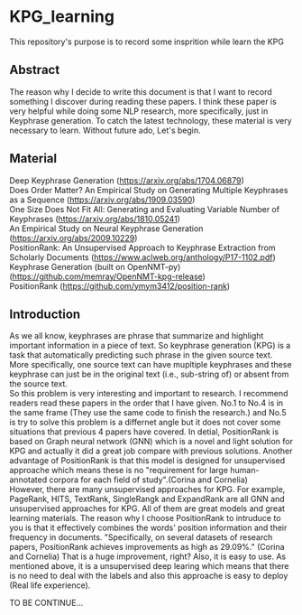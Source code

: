 # KPG_learning
This repository's purpose is to record some insprition while learn the KPG

## Abstract
The reason why I decide to write this document is that I want to record something I discover during reading these papers. I think these paper is very helpful while doing some NLP research, more specifically, just in Keyphrase generation. To catch the latest technology, these material is very necessary to learn. Without future ado, Let's begin.

## Material
Deep Keyphrase Generation (https://arxiv.org/abs/1704.06879)  
Does Order Matter? An Empirical Study on Generating Multiple Keyphrases as a Sequence (https://arxiv.org/abs/1909.03590)  
One Size Does Not Fit All: Generating and Evaluating Variable Number of Keyphrases (https://arxiv.org/abs/1810.05241)    
An Empirical Study on Neural Keyphrase Generation (https://arxiv.org/abs/2009.10229)  
PositionRank: An Unsupervised Approach to Keyphrase Extraction from Scholarly Documents (https://www.aclweb.org/anthology/P17-1102.pdf)  
Keyphrase Generation (built on OpenNMT-py) (https://github.com/memray/OpenNMT-kpg-release)  
PositionRank (https://github.com/ymym3412/position-rank)  

## Introduction
As we all know, keyphrases are phrase that summarize and highlight important information in a piece of text. So keyphrase generation (KPG) is a task that automatically predicting such phrase in the given source text. More specifically, one source text can have mupltiple keyphrases and these keyphrase can just be in the original text (i.e., sub-string of) or absent from the source text.   
So this problem is very interesting and important to research. I recommend readers read these papers in the order that I have given. No.1 to No.4 is in the same frame (They use the same code to finish the research.) and No.5 is try to solve this problem is a differnet angle but it does not cover some situations that previous 4 papers have covered. In detial, PositionRank is based on Graph neural network (GNN) which is a novel and light solution for KPG and actually it did a great job compare with previous solutions. Another advantage of PositionRank is that this model is designed for unsupervised approache which means these is no "requirement for large human-annotated corpora for each field of study".(Corina and Cornelia)  
However, there are many unsupervised approaches for KPG. For example, PageRank, HITS, TextRank, SingleRangk and ExpandRank are all GNN and unsupervised approaches for KPG. All of them are great models and great learning materials. The reason why I choose PositionRank to intruduce to you is that it effectively combines the words' position information and their frequency in documents. "Specifically, on several datasets of research papers, PositionRank achieves improvements as high as 29.09%." (Corina and Cornelia) That is a huge improvement, right? Also, it is easy to use. As mentioned above, it is a unsupervised deep learing which means that there is no need to deal with the labels and also this approache is easy to deploy (Real life experience).  

TO BE CONTINUE...
